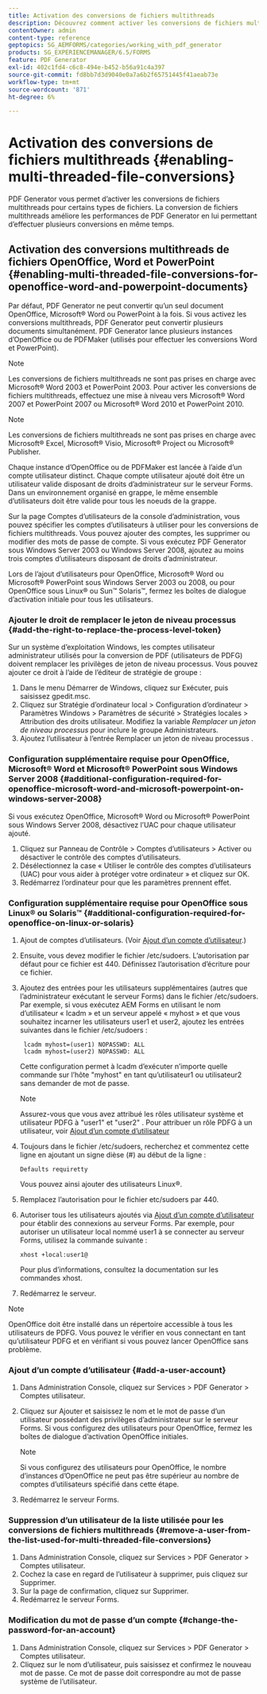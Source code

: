 ```yaml
---
title: Activation des conversions de fichiers multithreads
description: Découvrez comment activer les conversions de fichiers multithreads.
contentOwner: admin
content-type: reference
geptopics: SG_AEMFORMS/categories/working_with_pdf_generator
products: SG_EXPERIENCEMANAGER/6.5/FORMS
feature: PDF Generator
exl-id: 402c1fd4-c6c8-494e-b452-b56a91c4a397
source-git-commit: fd8bb7d3d9040e0a7a6b2f65751445f41aeab73e
workflow-type: tm+mt
source-wordcount: '871'
ht-degree: 6%

---
```


# Activation des conversions de fichiers multithreads {#enabling-multi-threaded-file-conversions}

PDF Generator vous permet d’activer les conversions de fichiers multithreads pour certains types de fichiers. La conversion de fichiers multithreads améliore les performances de PDF Generator en lui permettant d’effectuer plusieurs conversions en même temps.

## Activation des conversions multithreads de fichiers OpenOffice, Word et PowerPoint {#enabling-multi-threaded-file-conversions-for-openoffice-word-and-powerpoint-documents}

Par défaut, PDF Generator ne peut convertir qu’un seul document OpenOffice, Microsoft® Word ou PowerPoint à la fois. Si vous activez les conversions multithreads, PDF Generator peut convertir plusieurs documents simultanément. PDF Generator lance plusieurs instances d’OpenOffice ou de PDFMaker (utilisés pour effectuer les conversions Word et PowerPoint).

>[!NOTE]
>
>Les conversions de fichiers multithreads ne sont pas prises en charge avec Microsoft® Word 2003 et PowerPoint 2003. Pour activer les conversions de fichiers multithreads, effectuez une mise à niveau vers Microsoft® Word 2007 et PowerPoint 2007 ou Microsoft® Word 2010 et PowerPoint 2010.

>[!NOTE]
>
Les conversions de fichiers multithreads ne sont pas prises en charge avec Microsoft® Excel, Microsoft® Visio, Microsoft® Project ou Microsoft® Publisher.

Chaque instance d’OpenOffice ou de PDFMaker est lancée à l’aide d’un compte utilisateur distinct. Chaque compte utilisateur ajouté doit être un utilisateur valide disposant de droits d’administrateur sur le serveur Forms. Dans un environnement organisé en grappe, le même ensemble d’utilisateurs doit être valide pour tous les noeuds de la grappe.

Sur la page Comptes d’utilisateurs de la console d’administration, vous pouvez spécifier les comptes d’utilisateurs à utiliser pour les conversions de fichiers multithreads. Vous pouvez ajouter des comptes, les supprimer ou modifier des mots de passe de compte. Si vous exécutez PDF Generator sous Windows Server 2003 ou Windows Server 2008, ajoutez au moins trois comptes d’utilisateurs disposant de droits d’administrateur.

Lors de l’ajout d’utilisateurs pour OpenOffice, Microsoft® Word ou Microsoft® PowerPoint sous Windows Server 2003 ou 2008, ou pour OpenOffice sous Linux® ou Sun™ Solaris™, fermez les boîtes de dialogue d’activation initiale pour tous les utilisateurs.

### Ajouter le droit de remplacer le jeton de niveau processus {#add-the-right-to-replace-the-process-level-token}

Sur un système d’exploitation Windows, les comptes utilisateur administrateur utilisés pour la conversion de PDF (utilisateurs de PDFG) doivent remplacer les privilèges de jeton de niveau processus. Vous pouvez ajouter ce droit à l’aide de l’éditeur de stratégie de groupe :

1. Dans le menu Démarrer de Windows, cliquez sur Exécuter, puis saisissez gpedit.msc.
1. Cliquez sur Stratégie d’ordinateur local > Configuration d’ordinateur > Paramètres Windows > Paramètres de sécurité > Stratégies locales > Attribution des droits utilisateur. Modifiez la variable *Remplacer un jeton de niveau processus* pour inclure le groupe Administrateurs.
1. Ajoutez l’utilisateur à l’entrée Remplacer un jeton de niveau processus .

### Configuration supplémentaire requise pour OpenOffice, Microsoft® Word et Microsoft® PowerPoint sous Windows Server 2008 {#additional-configuration-required-for-openoffice-microsoft-word-and-microsoft-powerpoint-on-windows-server-2008}

Si vous exécutez OpenOffice, Microsoft® Word ou Microsoft® PowerPoint sous Windows Server 2008, désactivez l’UAC pour chaque utilisateur ajouté.

1. Cliquez sur Panneau de Contrôle > Comptes d’utilisateurs > Activer ou désactiver le contrôle des comptes d’utilisateurs.
1. Désélectionnez la case « Utiliser le contrôle des comptes d’utilisateurs (UAC) pour vous aider à protéger votre ordinateur » et cliquez sur OK.
1. Redémarrez l’ordinateur pour que les paramètres prennent effet.

### Configuration supplémentaire requise pour OpenOffice sous Linux® ou Solaris™ {#additional-configuration-required-for-openoffice-on-linux-or-solaris}

1. Ajout de comptes d’utilisateurs. (Voir [Ajout d’un compte d’utilisateur](enabling-multi-threaded-file-conversions.md#add-a-user-account).)
1. Ensuite, vous devez modifier le fichier /etc/sudoers. L’autorisation par défaut pour ce fichier est 440. Définissez l’autorisation d’écriture pour ce fichier.
1. Ajoutez des entrées pour les utilisateurs supplémentaires (autres que l’administrateur exécutant le serveur Forms) dans le fichier /etc/sudoers. Par exemple, si vous exécutez AEM Forms en utilisant le nom d’utilisateur « Icadm » et un serveur appelé « myhost » et que vous souhaitez incarner les utilisateurs user1 et user2, ajoutez les entrées suivantes dans le fichier /etc/sudoers :

   ```shell
    lcadm myhost=(user1) NOPASSWD: ALL
    lcadm myhost=(user2) NOPASSWD: ALL
   ```

   Cette configuration permet à lcadm d’exécuter n’importe quelle commande sur l’hôte &quot;myhost&quot; en tant qu’utilisateur1 ou utilisateur2 sans demander de mot de passe.

   >[!NOTE]
   >
   Assurez-vous que vous avez attribué les rôles utilisateur système et utilisateur PDFG à &quot;user1&quot; et &quot;user2&quot; . Pour attribuer un rôle PDFG à un utilisateur, voir [Ajout d’un compte d’utilisateur](enabling-multi-threaded-file-conversions.md#add-a-user-account)

1. Toujours dans le fichier /etc/sudoers, recherchez et commentez cette ligne en ajoutant un signe dièse (#) au début de la ligne :

   ```shell
   Defaults requiretty
   ```

   Vous pouvez ainsi ajouter des utilisateurs Linux®.

1. Remplacez l’autorisation pour le fichier etc/sudoers par 440.
1. Autoriser tous les utilisateurs ajoutés via [Ajout d’un compte d’utilisateur](enabling-multi-threaded-file-conversions.md#add-a-user-account) pour établir des connexions au serveur Forms. Par exemple, pour autoriser un utilisateur local nommé user1 à se connecter au serveur Forms, utilisez la commande suivante :

   `xhost +local:user1@`

   Pour plus d’informations, consultez la documentation sur les commandes xhost.

1. Redémarrez le serveur.

>[!NOTE]
>
OpenOffice doit être installé dans un répertoire accessible à tous les utilisateurs de PDFG. Vous pouvez le vérifier en vous connectant en tant qu’utilisateur PDFG et en vérifiant si vous pouvez lancer OpenOffice sans problème.

### Ajout d’un compte d’utilisateur {#add-a-user-account}

1. Dans Administration Console, cliquez sur Services > PDF Generator > Comptes utilisateur.
1. Cliquez sur Ajouter et saisissez le nom et le mot de passe d’un utilisateur possédant des privilèges d’administrateur sur le serveur Forms. Si vous configurez des utilisateurs pour OpenOffice, fermez les boîtes de dialogue d’activation OpenOffice initiales.

   >[!NOTE]
   >
   Si vous configurez des utilisateurs pour OpenOffice, le nombre d’instances d’OpenOffice ne peut pas être supérieur au nombre de comptes d’utilisateurs spécifié dans cette étape.

1. Redémarrez le serveur Forms.

### Suppression d’un utilisateur de la liste utilisée pour les conversions de fichiers multithreads {#remove-a-user-from-the-list-used-for-multi-threaded-file-conversions}

1. Dans Administration Console, cliquez sur Services > PDF Generator > Comptes utilisateur.
1. Cochez la case en regard de l’utilisateur à supprimer, puis cliquez sur Supprimer.
1. Sur la page de confirmation, cliquez sur Supprimer.
1. Redémarrez le serveur Forms.

### Modification du mot de passe d’un compte {#change-the-password-for-an-account}

1. Dans Administration Console, cliquez sur Services > PDF Generator > Comptes utilisateur.
1. Cliquez sur le nom d’utilisateur, puis saisissez et confirmez le nouveau mot de passe. Ce mot de passe doit correspondre au mot de passe système de l’utilisateur.
